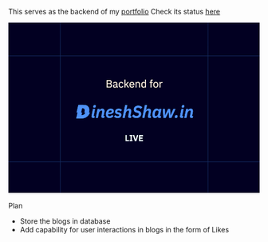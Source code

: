 This serves as the backend of my [portfolio](https://dineshshaw.in)
Check its status [here](https://api.dineshshaw.in)

![Banner](https://github.com/dinezh256/api.dineshshaw.in/blob/main/public/Preview.png)

Plan
- Store the blogs in database
- Add capability for user interactions in blogs in the form of Likes
